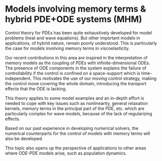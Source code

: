 # Models involving memory terms & hybrid PDE+ODE systems (MHM)
Control theory for PDEs has been quite exhaustively developed for model problems (heat and wave equations). But other important models in applications, of hybrid nature, remain poorly understood. This is particularly the case for models involving memory terms in viscoelasticity.

Our recent contributions in this area are inspired in the interpretation of memory models as the coupling of PDEs with infinite-dimensional ODEs. The presence of ODE components in the system explains the failure of controllability if the control is confined on a space-support which is time-independent. This motivates the use of our moving control strategy, making the control move covering the whole domain, introducing the transport effects that the ODE is lacking.

This theory applies to some model examples and an in-depth effort is needed to cope with key issues such as nonlinearity, general relaxation kernels, memory terms in the principal part of the PDE, etc. which are particularly complex for wave models, because of the lack of regularizing effects.

Based on our past experience in developing numerical solvers, the numerical counterparts for the control of models with memory terms will also be developed.

This topic also opens up the perspective of applications to other areas where ODE-PDE models arise, such as population dynamics.
